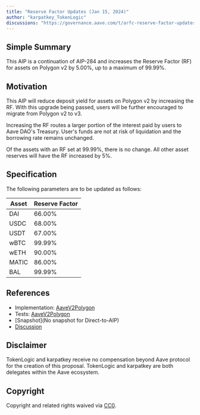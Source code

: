 ```yaml
---
title: "Reserve Factor Updates (Jan 15, 2024)"
author: "karpatkey_TokenLogic"
discussions: "https://governance.aave.com/t/arfc-reserve-factor-updates-polygon-aave-v2/13937"
---
```


## Simple Summary

This AIP is a continuation of AIP-284 and increases the Reserve Factor (RF) for assets on Polygon v2 by 5.00%, up to a maximum of 99.99%.

## Motivation

This AIP will reduce deposit yield for assets on Polygon v2 by increasing the RF. With this upgrade being passed, users will be further encouraged to migrate from Polygon v2 to v3.

Increasing the RF routes a larger portion of the interest paid by users to Aave DAO's Treasury. User's funds are not at risk of liquidation and the borrowing rate remains unchanged.

Of the assets with an RF set at 99.99%, there is no change. All other asset reserves will have the RF increased by 5%.

## Specification

The following parameters are to be updated as follows:

| Asset | Reserve Factor |
| ----- | -------------- |
| DAI   | 66.00%         |
| USDC  | 68.00%         |
| USDT  | 67.00%         |
| wBTC  | 99.99%         |
| wETH  | 90.00%         |
| MATIC | 86.00%         |
| BAL   | 99.99%         |

## References

- Implementation: [AaveV2Polygon](https://github.com/bgd-labs/aave-proposals-v3/blob/main/src/20240108_AaveV2Polygon_ReserveFactorUpdatesJan152024/AaveV2Polygon_ReserveFactorUpdatesJan152024_20240108.sol)
- Tests: [AaveV2Polygon](https://github.com/bgd-labs/aave-proposals-v3/blob/main/src/20240108_AaveV2Polygon_ReserveFactorUpdatesJan152024/AaveV2Polygon_ReserveFactorUpdatesJan152024_20240108.t.sol)
- [Snapshot](No snapshot for Direct-to-AIP)
- [Discussion](https://governance.aave.com/t/arfc-reserve-factor-updates-polygon-aave-v2/13937)

## Disclaimer

TokenLogic and karpatkey receive no compensation beyond Aave protocol for the creation of this proposal. TokenLogic and karpatkey are both delegates within the Aave ecosystem.

## Copyright

Copyright and related rights waived via [CC0](https://creativecommons.org/publicdomain/zero/1.0/).
